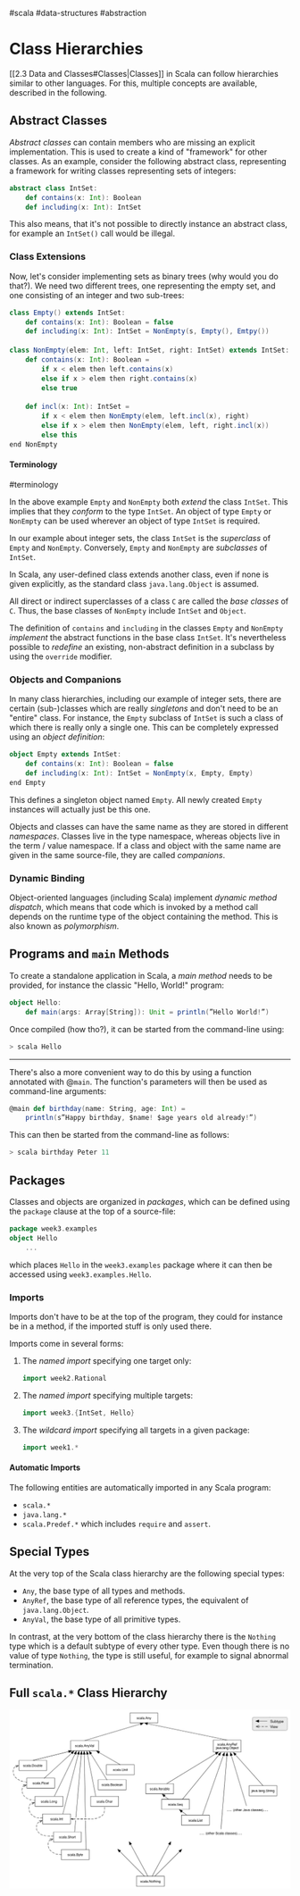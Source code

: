 #scala #data-structures #abstraction
# Class Hierarchies
[[2.3 Data and Classes#Classes|Classes]] in Scala can follow hierarchies similar to other languages. For this, multiple concepts are available, described in the following.

## Abstract Classes
*Abstract classes* can contain members who are missing an explicit implementation. This is used to create a kind of "framework" for other classes.
As an example, consider the following abstract class, representing a framework for writing classes representing sets of integers:
```Scala
abstract class IntSet:
	def contains(x: Int): Boolean
	def including(x: Int): IntSet
```

This also means, that it's not possible to directly instance an abstract class, for example an `IntSet()` call would be illegal.

### Class Extensions
Now, let's consider implementing sets as binary trees (why would you do that?). We need two different trees, one representing the empty set, and one consisting of an integer and two sub-trees:
```Scala
class Empty() extends IntSet:
	def contains(x: Int): Boolean = false
	def including(x: Int): IntSet = NonEmpty(s, Empty(), Emtpy())

class NonEmpty(elem: Int, left: IntSet, right: IntSet) extends IntSet:
	def contains(x: Int): Boolean =
		if x < elem then left.contains(x)
		else if x > elem then right.contains(x)
		else true

	def incl(x: Int): IntSet =
		if x < elem then NonEmpty(elem, left.incl(x), right)
		else if x > elem then NonEmpty(elem, left, right.incl(x))
		else this
end NonEmpty
```
#### Terminology
#terminology 

In the above example `Empty` and `NonEmpty` both *extend* the class `IntSet`. This implies that they *conform* to the type `IntSet`.
An object of type `Empty` or `NonEmpty` can be used wherever an object of type `IntSet` is required.

In our example about integer sets, the class `IntSet` is the *superclass* of `Empty` and `NonEmpty`. Conversely, `Empty` and `NonEmpty` are *subclasses* of `IntSet`. 

In Scala, any user-defined class extends another class, even if none is given explicitly, as the standard class `java.lang.Object` is assumed.

All direct or indirect superclasses of a class `C` are called the *base classes* of `C`.
Thus, the base classes of `NonEmpty` include `IntSet` and `Object`.

The definition of `contains` and `including` in the classes `Empty` and `NonEmpty` *implement* the abstract functions in the base class `IntSet`.
It's nevertheless possible to *redefine* an existing, non-abstract definition in a subclass by using the `override` modifier.

### Objects and Companions
In many class hierarchies, including our example of integer sets, there are certain (sub-)classes which are really *singletons* and don't need to be an "entire" class.
For instance, the `Empty` subclass of `IntSet` is such a class of which there is really only a single one.
This can be completely expressed using an *object definition*:
```Scala
object Empty extends IntSet:
	def contains(x: Int): Boolean = false
	def including(x: Int): IntSet = NonEmpty(x, Empty, Empty)
end Empty
```
This defines a singleton object named `Empty`. All newly created `Empty` instances will actually just be this one.

Objects and classes can have the same name as they are stored in different *namespaces*. Classes live in the type namespace, whereas objects live in the term / value namespace.
If a class and object with the same name are given in the same source-file, they are called *companions*.

### Dynamic Binding
Object-oriented languages (including Scala) implement *dynamic method dispatch*, which means that code which is invoked by a method call depends on the runtime type of the object containing the method.
This is also known as *polymorphism*.

## Programs and `main` Methods
To create a standalone application in Scala, a *main method* needs to be provided, for instance the classic "Hello, World!" program:
```Scala
object Hello:
	def main(args: Array[String]): Unit = println(”Hello World!”)
```
Once compiled (how tho?), it can be started from the command-line using:
```Scala
> scala Hello
```
 <hr>

There's also a more convenient way to do this by using a function annotated with @`main`. The function's parameters will then be used as command-line arguments:
```Scala
@main def birthday(name: String, age: Int) =
	println(s”Happy birthday, $name! $age years old already!”)
```
This can then be started from the command-line as follows:
```Scala
> scala birthday Peter 11
```

## Packages
Classes and objects are organized in *packages*, which can be defined using the `package` clause at the top of a source-file:
```Scala
package week3.examples
object Hello
	...
```
which places `Hello` in the `week3.examples` package where it can then be accessed using `week3.examples.Hello`.

### Imports
Imports don't have to be at the top of the program, they could for instance be in a method, if the imported stuff is only used there.

Imports come in several forms:
1. The *named import* specifying one target only:
	```Scala
	import week2.Rational
	```
2. The *named import* specifying multiple targets:
	```Scala
	import week3.{IntSet, Hello}
	```
3. The *wildcard import* specifying all targets in a given package:
	```Scala
	import week1.*
	```
#### Automatic Imports
The following entities are automatically imported in any Scala program:
- `scala.*`
- `java.lang.*`
- `scala.Predef.*` which includes `require` and `assert`.

## Special Types
At the very top of the Scala class hierarchy are the following special types:
- `Any`, the base type of all types and methods.
- `AnyRef`, the base type of all reference types, the equivalent of `java.lang.Object`.
- `AnyVal`, the base type of all primitive types.

In contrast, at the very bottom of the class hierarchy there is the `Nothing` type which is a default subtype of every other type. Even though there is no value of type `Nothing`, the type is still useful, for example to signal abnormal termination.

## Full `scala.*` Class Hierarchy
![scala class hierarchy](Images/scala-class-hierarchy.png)